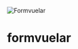 
![Formvuelar](https://raw.githubusercontent.com/janiskelemen/formvuelar/src/assets/Formvuelar.svg)

# formvuelar





